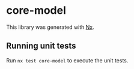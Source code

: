 # core-model

This library was generated with [Nx](https://nx.dev).

## Running unit tests

Run `nx test core-model` to execute the unit tests.
